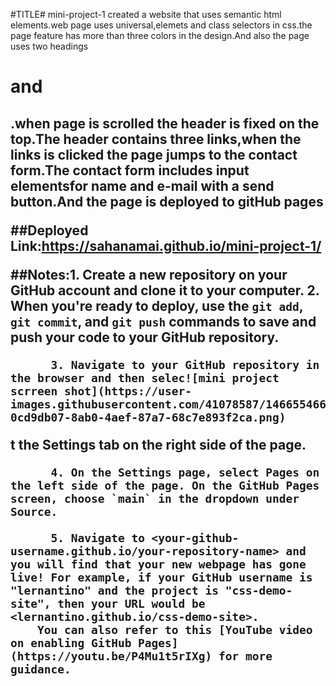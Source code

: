 #TITLE# mini-project-1
created a website that uses semantic html elements.web page uses universal,elemets and class selectors in css.the page feature has more than three colors in the design.And also the page uses two headings<h1>and <h2>.when page is scrolled the header is fixed on the top.The header contains three links,when the links is clicked the page jumps to the contact form.The contact form includes input elementsfor name and e-mail with a send button.And the page is deployed to gitHub pages

  ##Deployed Link:https://sahanamai.github.io/mini-project-1/
   
  ##Notes:1. Create a new repository on your GitHub account and clone it to your computer.
          2. When you're ready to deploy, use the `git add`, `git commit`, and `git push` commands to save and push your code to your GitHub repository.

          3. Navigate to your GitHub repository in the browser and then selec![mini project scrreen shot](https://user-images.githubusercontent.com/41078587/146655466-0cd9db07-8ab0-4aef-87a7-68c7e893f2ca.png)
t the Settings tab on the right side of the page.

          4. On the Settings page, select Pages on the left side of the page. On the GitHub Pages screen, choose `main` in the dropdown under Source.

          5. Navigate to <your-github-username.github.io/your-repository-name> and you will find that your new webpage has gone live! For example, if your GitHub username is "lernantino" and the project is "css-demo-site", then your URL would be <lernantino.github.io/css-demo-site>.
        You can also refer to this [YouTube video on enabling GitHub Pages](https://youtu.be/P4Mu1t5rIXg) for more guidance.
  
 

